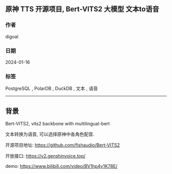 ## 原神 TTS 开源项目, Bert-VITS2 大模型 文本to语音  
                                        
### 作者                                        
digoal                                        
                                        
### 日期                                        
2024-01-16                                 
                                        
### 标签                                        
PostgreSQL , PolarDB , DuckDB , 文本 , 语音    
                                        
----                                        
                                        
## 背景    
Bert-VITS2, vits2 backbone with multilingual-bert  
  
文本转换为语音, 可以选择原神中各角色配音.  
  
开源项目地址: https://github.com/fishaudio/Bert-VITS2  
  
开放接口: https://v2.genshinvoice.top/  
  
demo: https://www.bilibili.com/video/BV1hp4y1K78E/  
  
  
  
  
  
